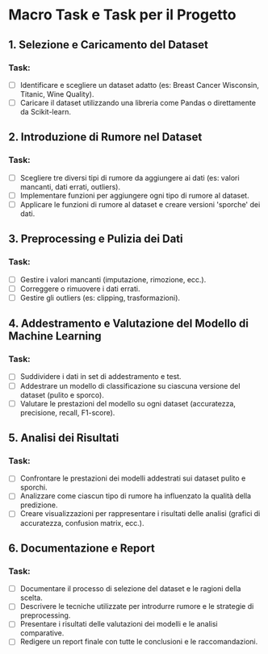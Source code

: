 # Macro Task e Task per il Progetto

## 1. Selezione e Caricamento del Dataset
### Task:
- [ ] Identificare e scegliere un dataset adatto (es: Breast Cancer Wisconsin, Titanic, Wine Quality).
- [ ] Caricare il dataset utilizzando una libreria come Pandas o direttamente da Scikit-learn.

## 2. Introduzione di Rumore nel Dataset
### Task:
- [ ] Scegliere tre diversi tipi di rumore da aggiungere ai dati (es: valori mancanti, dati errati, outliers).
- [ ] Implementare funzioni per aggiungere ogni tipo di rumore al dataset.
- [ ] Applicare le funzioni di rumore al dataset e creare versioni 'sporche' dei dati.

## 3. Preprocessing e Pulizia dei Dati
### Task:
- [ ] Gestire i valori mancanti (imputazione, rimozione, ecc.).
- [ ] Correggere o rimuovere i dati errati.
- [ ] Gestire gli outliers (es: clipping, trasformazioni).

## 4. Addestramento e Valutazione del Modello di Machine Learning
### Task:
- [ ] Suddividere i dati in set di addestramento e test.
- [ ] Addestrare un modello di classificazione su ciascuna versione del dataset (pulito e sporco).
- [ ] Valutare le prestazioni del modello su ogni dataset (accuratezza, precisione, recall, F1-score).

## 5. Analisi dei Risultati
### Task:
- [ ] Confrontare le prestazioni dei modelli addestrati sui dataset pulito e sporchi.
- [ ] Analizzare come ciascun tipo di rumore ha influenzato la qualità della predizione.
- [ ] Creare visualizzazioni per rappresentare i risultati delle analisi (grafici di accuratezza, confusion matrix, ecc.).

## 6. Documentazione e Report
### Task:
- [ ] Documentare il processo di selezione del dataset e le ragioni della scelta.
- [ ] Descrivere le tecniche utilizzate per introdurre rumore e le strategie di preprocessing.
- [ ] Presentare i risultati delle valutazioni dei modelli e le analisi comparative.
- [ ] Redigere un report finale con tutte le conclusioni e le raccomandazioni.